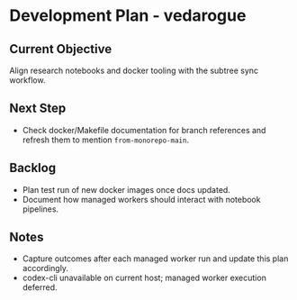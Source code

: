 # Development Plan - vedarogue

## Current Objective
Align research notebooks and docker tooling with the subtree sync workflow.

## Next Step
- Check docker/Makefile documentation for branch references and refresh them to mention `from-monorepo-main`.

## Backlog
- Plan test run of new docker images once docs updated.
- Document how managed workers should interact with notebook pipelines.

## Notes
- Capture outcomes after each managed worker run and update this plan accordingly.
- codex-cli unavailable on current host; managed worker execution deferred.

